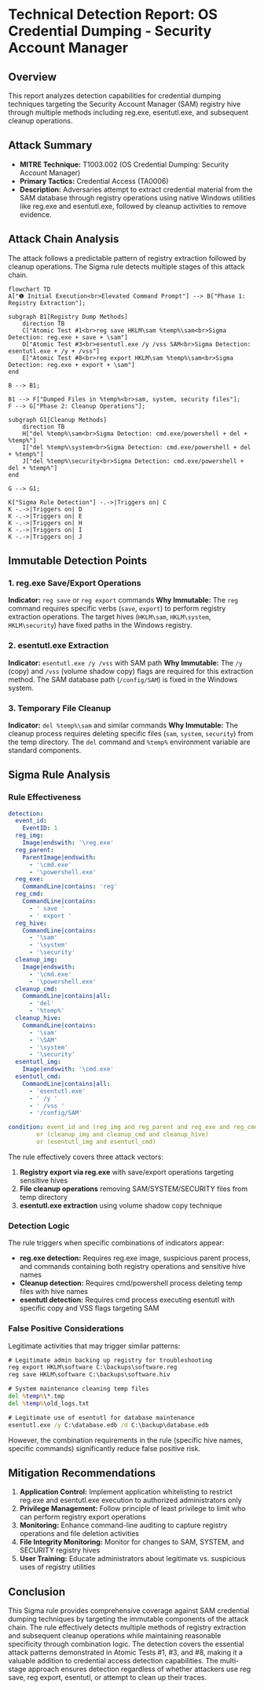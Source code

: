 # Technical Detection Report: OS Credential Dumping - Security Account Manager

## Overview
This report analyzes detection capabilities for credential dumping techniques targeting the Security Account Manager (SAM) registry hive through multiple methods including reg.exe, esentutl.exe, and subsequent cleanup operations.

## Attack Summary
- **MITRE Technique:** T1003.002 (OS Credential Dumping: Security Account Manager)
- **Primary Tactics:** Credential Access (TA0006)
- **Description:** Adversaries attempt to extract credential material from the SAM database through registry operations using native Windows utilities like reg.exe and esentutl.exe, followed by cleanup activities to remove evidence.

## Attack Chain Analysis
The attack follows a predictable pattern of registry extraction followed by cleanup operations. The Sigma rule detects multiple stages of this attack chain.

```mermaid
flowchart TD
A["❶ Initial Execution<br>Elevated Command Prompt"] --> B["Phase 1: Registry Extraction"];

subgraph B1[Registry Dump Methods]
    direction TB
    C["Atomic Test #1<br>reg save HKLM\sam %temp%\sam<br>Sigma Detection: reg.exe + save + \sam"]
    D["Atomic Test #3<br>esentutl.exe /y /vss SAM<br>Sigma Detection: esentutl.exe + /y + /vss"]
    E["Atomic Test #8<br>reg export HKLM\sam %temp%\sam<br>Sigma Detection: reg.exe + export + \sam"]
end

B --> B1;

B1 --> F["Dumped Files in %temp%<br>sam, system, security files"];
F --> G["Phase 2: Cleanup Operations"];

subgraph G1[Cleanup Methods]
    direction TB
    H["del %temp%\sam<br>Sigma Detection: cmd.exe/powershell + del + %temp%"]
    I["del %temp%\system<br>Sigma Detection: cmd.exe/powershell + del + %temp%"]
    J["del %temp%\security<br>Sigma Detection: cmd.exe/powershell + del + %temp%"]
end

G --> G1;

K["Sigma Rule Detection"] -.->|Triggers on| C
K -.->|Triggers on| D
K -.->|Triggers on| E
K -.->|Triggers on| H
K -.->|Triggers on| I
K -.->|Triggers on| J
```

## Immutable Detection Points

### 1. reg.exe Save/Export Operations
**Indicator:** `reg save` or `reg export` commands
**Why Immutable:** The `reg` command requires specific verbs (`save`, `export`) to perform registry extraction operations. The target hives (`HKLM\sam`, `HKLM\system`, `HKLM\security`) have fixed paths in the Windows registry.

### 2. esentutl.exe Extraction
**Indicator:** `esentutl.exe /y /vss` with SAM path
**Why Immutable:** The `/y` (copy) and `/vss` (volume shadow copy) flags are required for this extraction method. The SAM database path (`/config/SAM`) is fixed in the Windows system.

### 3. Temporary File Cleanup
**Indicator:** `del %temp%\sam` and similar commands
**Why Immutable:** The cleanup process requires deleting specific files (`sam`, `system`, `security`) from the temp directory. The `del` command and `%temp%` environment variable are standard components.

## Sigma Rule Analysis

### Rule Effectiveness
```yaml
detection:
  event_id:
    EventID: 1
  reg_img:
    Image|endswith: '\reg.exe'
  reg_parent:
    ParentImage|endswith:
      - '\cmd.exe'
      - '\powershell.exe'
  reg_exe:
    CommandLine|contains: 'reg'
  reg_cmd:
    CommandLine|contains:
      - ' save '
      - ' export '
  reg_hive:
    CommandLine|contains:
      - '\sam'
      - '\system'
      - '\security'
  cleanup_img:
    Image|endswith:
      - '\cmd.exe'
      - '\powershell.exe'
  cleanup_cmd:
    CommandLine|contains|all:
      - 'del'
      - '%temp%'
  cleanup_hive:
    CommandLine|contains:
      - '\sam'
      - '\SAM'
      - '\system'
      - '\security'
  esentutl_img:
    Image|endswith: '\cmd.exe'
  esentutl_cmd:
    CommandLine|contains|all:
      - 'esentutl.exe'
      - ' /y '
      - ' /vss '
      - '/config/SAM'

condition: event_id and (reg_img and reg_parent and reg_exe and reg_cmd and reg_hive)
        or (cleanup_img and cleanup_cmd and cleanup_hive)
        or (esentutl_img and esentutl_cmd)
```

The rule effectively covers three attack vectors:
1. **Registry export via reg.exe** with save/export operations targeting sensitive hives
2. **File cleanup operations** removing SAM/SYSTEM/SECURITY files from temp directory
3. **esentutl.exe extraction** using volume shadow copy technique

### Detection Logic
The rule triggers when specific combinations of indicators appear:
- **reg.exe detection:** Requires reg.exe image, suspicious parent process, and commands containing both registry operations and sensitive hive names
- **Cleanup detection:** Requires cmd/powershell process deleting temp files with hive names
- **esentutl detection:** Requires cmd process executing esentutl with specific copy and VSS flags targeting SAM

### False Positive Considerations
Legitimate activities that may trigger similar patterns:
```cmd
# Legitimate admin backing up registry for troubleshooting
reg export HKLM\software C:\backups\software.reg
reg save HKLM\software C:\backups\software.hiv

# System maintenance cleaning temp files
del %temp%\*.tmp
del %temp%\old_logs.txt

# Legitimate use of esentutl for database maintenance
esentutl.exe /y C:\database.edb /d C:\backup\database.edb
```

However, the combination requirements in the rule (specific hive names, specific commands) significantly reduce false positive risk.

## Mitigation Recommendations

1. **Application Control:** Implement application whitelisting to restrict reg.exe and esentutl.exe execution to authorized administrators only
2. **Privilege Management:** Follow principle of least privilege to limit who can perform registry export operations
3. **Monitoring:** Enhance command-line auditing to capture registry operations and file deletion activities
4. **File Integrity Monitoring:** Monitor for changes to SAM, SYSTEM, and SECURITY registry hives
5. **User Training:** Educate administrators about legitimate vs. suspicious uses of registry utilities

## Conclusion

This Sigma rule provides comprehensive coverage against SAM credential dumping techniques by targeting the immutable components of the attack chain. The rule effectively detects multiple methods of registry extraction and subsequent cleanup operations while maintaining reasonable specificity through combination logic. The detection covers the essential attack patterns demonstrated in Atomic Tests #1, #3, and #8, making it a valuable addition to credential access detection capabilities. The multi-stage approach ensures detection regardless of whether attackers use reg save, reg export, esentutl, or attempt to clean up their traces.